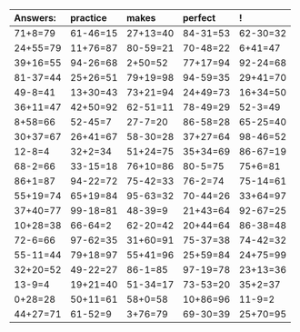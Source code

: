 | Answers: | practice | makes | perfect | ! |
| :--- | :--- | :--- | :--- | :--- |
| 71+8=79 | 61-46=15 | 27+13=40 | 84-31=53 | 62-30=32 | 
| 24+55=79 | 11+76=87 | 80-59=21 | 70-48=22 | 6+41=47 | 
| 39+16=55 | 94-26=68 | 2+50=52 | 77+17=94 | 92-24=68 | 
| 81-37=44 | 25+26=51 | 79+19=98 | 94-59=35 | 29+41=70 | 
| 49-8=41 | 13+30=43 | 73+21=94 | 24+49=73 | 16+34=50 | 
| 36+11=47 | 42+50=92 | 62-51=11 | 78-49=29 | 52-3=49 | 
| 8+58=66 | 52-45=7 | 27-7=20 | 86-58=28 | 65-25=40 | 
| 30+37=67 | 26+41=67 | 58-30=28 | 37+27=64 | 98-46=52 | 
| 12-8=4 | 32+2=34 | 51+24=75 | 35+34=69 | 86-67=19 | 
| 68-2=66 | 33-15=18 | 76+10=86 | 80-5=75 | 75+6=81 | 
| 86+1=87 | 94-22=72 | 75-42=33 | 76-2=74 | 75-14=61 | 
| 55+19=74 | 65+19=84 | 95-63=32 | 70-44=26 | 33+64=97 | 
| 37+40=77 | 99-18=81 | 48-39=9 | 21+43=64 | 92-67=25 | 
| 10+28=38 | 66-64=2 | 62-20=42 | 20+44=64 | 86-38=48 | 
| 72-6=66 | 97-62=35 | 31+60=91 | 75-37=38 | 74-42=32 | 
| 55-11=44 | 79+18=97 | 55+41=96 | 25+59=84 | 24+75=99 | 
| 32+20=52 | 49-22=27 | 86-1=85 | 97-19=78 | 23+13=36 | 
| 13-9=4 | 19+21=40 | 51-34=17 | 73-53=20 | 35+2=37 | 
| 0+28=28 | 50+11=61 | 58+0=58 | 10+86=96 | 11-9=2 | 
| 44+27=71 | 61-52=9 | 3+76=79 | 69-30=39 | 25+70=95 | 
